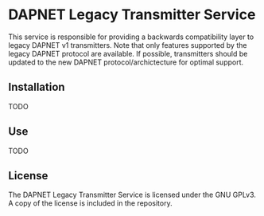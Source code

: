# DAPNET Legacy Transmitter Service
This service is responsible for providing a backwards compatibility layer to legacy DAPNET v1 transmitters. Note that only features supported by the legacy DAPNET protocol are available. If possible, transmitters should be updated to the new DAPNET protocol/archictecture for optimal support.

## Installation
TODO

## Use
TODO

## License
The DAPNET Legacy Transmitter Service is licensed under the GNU GPLv3. A copy of the license is included in the repository.
